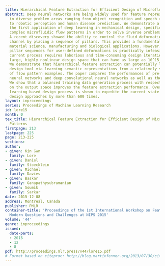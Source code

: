 ```yaml
---
title: Hierarchical Feature Extraction for Efficient Design of Microfluidic Flow Patterns
abstract: Deep neural networks are being widely used for feature representation learning
  in diverse problem areas ranging from object recognition and speech recognition
  to robotic perception and human disease prediction. We demonstrate a novel, perhaps
  the first application of deep learning in mechanical design, specifically to learn
  complex microfluidic flow patterns in order to solve inverse problems in fluid mechanics.
  A recent discovery showed the ability to control the fluid deformations in a microfluidic
  channel by placing a sequence of pillars. This provides a fundamental tool for numerous
  material science, manufacturing and biological applications. However, designing
  pillar sequences for user-defined deformations is practically infeasible as the
  current process requires laborious and time-consuming design iterations in a very
  large, highly nonlinear design space that can have as large as 10^15 possibilities.
  We demonstrate that hierarchical feature extraction can potentially lead to a scalable
  design tool via learning semantic representations from a relatively small number
  of flow pattern examples. The paper compares the performances of pre-trained deep
  neural networks and deep convolutional neural networks as well as their learnt features.
  We show that a balanced training data generation process with respect to a metric
  on the output space improves the feature extraction performance. Overall, the deep
  learning based design process is shown to expedite the current state-of-the-art
  design approaches by more than 600 times.
layout: inproceedings
series: Proceedings of Machine Learning Research
id: lore15
month: 0
tex_title: Hierarchical Feature Extraction for Efficient Design of Microfluidic Flow
  Patterns
firstpage: 213
lastpage: 225
page: 213-225
sections: 
author:
- given: Kin Gwn
  family: Lore
- given: Daniel
  family: Stoecklein
- given: Michael
  family: Davies
- given: Baskar
  family: Ganapathysubramanian
- given: Soumik
  family: Sarkar
date: 2015-12-08
address: Montreal, Canada
publisher: PMLR
container-title: 'Proceedings of the 1st International Workshop on Feature Extraction:
  Modern Questions and Challenges at NIPS 2015'
volume: '44'
genre: inproceedings
issued:
  date-parts:
  - 2015
  - 12
  - 8
pdf: http://proceedings.mlr.press/v44/lore15.pdf
# Format based on citeproc: http://blog.martinfenner.org/2013/07/30/citeproc-yaml-for-bibliographies/
---
```

